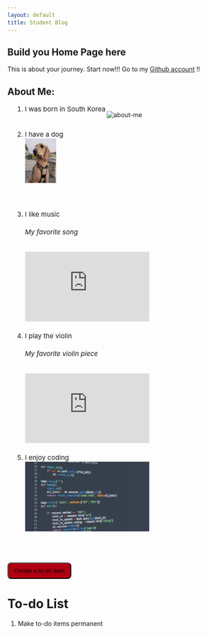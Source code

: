 ```yaml
---
layout: default
title: Student Blog
---
```



## Build you Home Page here 
This is about your journey. Start now!!!
Go to my [Github account](https://github.com/YeongsuKimm) !!
<br>

<!-- ## Overview of Hacks, Study and Tangibles
Blogging in GitHub pages is a way to learn and code at the same time. 

- Plans, Lists, [Scrum Boards](https://clickup.com/blog/scrum-board/) help you to track key events, show progress and record time.  Effort is a big part of your class grade.  Show plans and time spent!
- [Hacks(Todo)](https://levelup.gitconnected.com/six-ultimate-daily-hacks-for-every-programmer-60f5f10feae) enable you to stay in focus with key requirements of the class.  Each Hack will produce Tangibles.
- Tangibles or [Tangible Artifacts](https://en.wikipedia.org/wiki/Artifact_(software_development)) are things you accumulate as a learner and coder.  -->

<!-- ## MY PAGE -->



<h2>About Me:</h2>
<p style="float:right;clear:right;display:block;padding-right:200px"><img src="images/about-me.png" alt="about-me" style="width:220px;height:280px"></p>
<div style="padding-left:1em">    
    <ol style="font-size:15px">
        <li>I was born in South Korea</li>
        <br><br>
        <li>I have a dog <br><img src="images/dog.jpg" alt = "dog" style="width:70px;height:100px"> </li>
        <br><br><br>
        <li>I like music<br><h6>My favorite song</h6><iframe width="280" height="157" src="https://www.youtube.com/embed/HgzGwKwLmgM?si=LQo3eUvS2LYdTpc8" title="YouTube video player" frameborder="0" allow="accelerometer; autoplay; clipboard-write; encrypted-media; gyroscope; picture-in-picture; web-share" allowfullscreen></iframe></li>
        <br>
        <li>I play the violin<h6>My favorite violin piece</h6><iframe width="280" height="157" src="https://www.youtube.com/embed/UFl9xuYP5T8?si=8upDj8Is4BhNkky7" title="YouTube video player" frameborder="0" allow="accelerometer; autoplay; clipboard-write; encrypted-media; gyroscope; picture-in-picture; web-share" allowfullscreen></iframe></li>
        <br>
        <li>I enjoy coding<br><img src="images/code.jpg" alt="codeImage" width="280" height="157"></li>
    </ol>
</div>
<br><br><br>
<button class="todo_button" onclick="createItem()">Create a to-do item</button>
<h1>To-do List</h1>
<ol id="to-do">
    <li>Make to-do items permanent</li>
</ol>

<html>
    <head>
        <style>
            .todo_button {
                padding:9px 13px; 
                background-color:#af0011;
                transition-duration:0.4s;
                border-radius:8px;
            }
            .todo_button:hover {
                background-color:#de8e96;
            }
        </style>
    </head>
    <body>
        <script>
            function createItem()
            {
                var todo = document.createElement("li");
                var item = prompt("Enter to-do item");
                todo.innerHTML = item;
                console.log(todo);
                var location = document.getElementById("to-do");
                // todo.appendChild(document.createTextNode(item)); -- set item to todo
                location.appendChild(todo);
            }
        </script>
    </body>
</html>

<!-- 
<html>
<head>
</head>
<body>
    <h1>Simple Calculator</h1>
    <input type="text" id="display" disabled><br>
    <button onclick="appendToDisplay('7')">7</button>
    <button onclick="appendToDisplay('8')">8</button>
    <button onclick="appendToDisplay('9')">9</button>
    <button onclick="appendToDisplay('+')">+</button><br>
    <button onclick="appendToDisplay('4')">4</button>
    <button onclick="appendToDisplay('5')">5</button>
    <button onclick="appendToDisplay('6')">6</button>
    <button onclick="appendToDisplay('-')">-</button><br>
    <button onclick="appendToDisplay('1')">1</button>
    <button onclick="appendToDisplay('2')">2</button>
    <button onclick="appendToDisplay('3')">3</button>
    <button onclick="appendToDisplay('*')">*</button><br>
    <button onclick="appendToDisplay('0')">0</button>
    <button onclick="clearDisplay()">C</button>
    <button onclick="calculateResult()">=</button>
    <button onclick="appendToDisplay('/')">/</button><br>

    <script>
        function appendToDisplay(value) {
            document.getElementById("display").value += value;
        }

        function clearDisplay() {
            document.getElementById("display").value = "";
        }

        function calculateResult() {
            try {
                const expression = document.getElementById("display").value;
                const result = eval(expression);
                document.getElementById("display").value = result;
            } catch (error) {
                document.getElementById("display").value = "Error";
            }
        }
    </script>
</body>
</html>


<html>
<head>
</head>
<body>
    <h1>Word Guess Game</h1>
    <p>Guess the word one letter at a time.</p>
    <p>Guesses Left: <span id="guessesLeft">5</span></p>
    <p>Word: <span id="wordDisplay">_ _ _ _ _</span></p>
    <label for="guessInput">Enter a letter: </label>
    <input type="text" id="guessInput">
    <button onclick="checkGuess()">Guess</button>

    <script>
        // Define the word to be guessed
        const secretWord = "javascript";

        // Initialize variables
        let guessesLeft = 5;
        let wordDisplay = Array(secretWord.length).fill('_');
        let guessedLetters = [];

        // Function to update the word display
        function updateWordDisplay() {
            document.getElementById("wordDisplay").textContent = wordDisplay.join(' ');
        }

        // Function to check if a letter is in the word
        function checkGuess() {
            const guess = document.getElementById("guessInput").value.toLowerCase();
            
            if (guessedLetters.includes(guess)) {
                alert("You've already guessed that letter!");
                return;
            }
            
            guessedLetters.push(guess);
            
            if (secretWord.includes(guess)) {
                for (let i = 0; i < secretWord.length; i++) {
                    if (secretWord[i] === guess) {
                        wordDisplay[i] = guess;
                    }
                }
                updateWordDisplay();
            } else {
                guessesLeft--;
                document.getElementById("guessesLeft").textContent = guessesLeft;
                if (guessesLeft === 0) {
                    alert("Game over! The word was '" + secretWord + "'.");
                    location.reload(); // Reload the page to start a new game
                }
            }

            if (wordDisplay.join('') === secretWord) {
                alert("Congratulations! You've guessed the word: '" + secretWord + "'.");
                location.reload(); // Reload the page to start a new game
            }

            document.getElementById("guessInput").value = '';
        }

        // Initialize the word display
        updateWordDisplay();
    </script>
</body>
</html>
 -->
